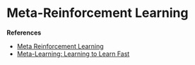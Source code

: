 # Meta-Reinforcement Learning


**References**
- [Meta Reinforcement Learning](https://lilianweng.github.io/lil-log/2019/06/23/meta-reinforcement-learning.html)
- [Meta-Learning: Learning to Learn Fast](https://lilianweng.github.io/lil-log/2018/11/30/meta-learning.html)
